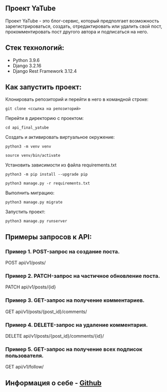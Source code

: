## Проект YaTube
Проект YaTube - это блог-сервис, который предполгает возможность зарегистрироваться, создать, отредактировать или удалить свой пост, прокомментировать пост другого автора и подписаться на него.

## Стек технологий:
- Python 3.9.6
- Django 3.2.16
- Django Rest Framework 3.12.4


## Как запустить проект:
Клонировать репозиторий и перейти в него в командной строке:

```
git clone <ccылка на репозиторий>
```

Перейти в директорию с проектом:

```
cd api_final_yatube
```

Создать и активировать виртуальное окружение:

```
python3 -m venv venv
```

```
source venv/bin/activate
```

Установить зависимости из файла requirements.txt

```
python3 -m pip install --upgrade pip
```

```
python3 manage.py -r requirements.txt
```

Выполнить миграцию:

```
python3 manage.py migrate
```

Запустить проект:

```
python3 manage.py runserver
```

## Примеры запросов к API:

### Пример 1. POST-запрос на создание поста.

POST api/v1/posts/

### Пример 2. PATCH-запрос на частичное обновление поста.

PATCH api/v1/posts/{id}

### Пример 3. GET-запрос на получение комментариев.

GET api/v1/posts/{post_id}/comments/

### Пример 4. DELETE-запрос на удаление комментария.

DELETE api/v1/posts/{post_id}/comments/{id}/

### Пример 5. GET-запрос на получение всех подписок пользователя.

GET api/v1/follow/

## Информация о себе - [Github](https://github.com/NotJustEspo)
